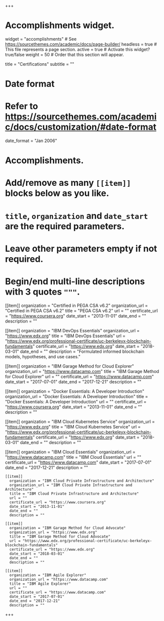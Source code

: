 +++
# Accomplishments widget.
widget = "accomplishments"  # See https://sourcethemes.com/academic/docs/page-builder/
headless = true  # This file represents a page section.
active = true  # Activate this widget? true/false
weight = 50  # Order that this section will appear.

title = "Certifications"
subtitle = ""

# Date format
#   Refer to https://sourcethemes.com/academic/docs/customization/#date-format
date_format = "Jan 2006"

# Accomplishments.
#   Add/remove as many `[[item]]` blocks below as you like.
#   `title`, `organization` and `date_start` are the required parameters.
#   Leave other parameters empty if not required.
#   Begin/end multi-line descriptions with 3 quotes `"""`.

[[item]]
  organization = "Certified in PEGA CSA v6.2"
  organization_url = "Certified in PEGA CSA v6.2"
  title = "PEGA CSA v6.2"
  url = ""
  certificate_url = "https://www.coursera.org"
  date_start = "2013-11-01"
  date_end = ""
  description = ""

[[item]]
  organization = "IBM DevOps Essentials"
  organization_url = "https://www.edx.org"
  title = "IBM DevOps Essentials"
  url = "https://www.edx.org/professional-certificate/uc-berkeleyx-blockchain-fundamentals"
  certificate_url = "https://www.edx.org"
  date_start = "2018-03-01"
  date_end = ""
  description = "Formulated informed blockchain models, hypotheses, and use cases."

[[item]]
  organization = "IBM Garage Method for Cloud Explorer"
  organization_url = "https://www.datacamp.com"
  title = "IBM Garage Method for Cloud Explorer"
  url = ""
  certificate_url = "https://www.datacamp.com"
  date_start = "2017-07-01"
  date_end = "2017-12-21"
  description = ""

  [[item]]
    organization = "Docker Essentials: A Developer Introduction"
    organization_url = "Docker Essentials: A Developer Introduction"
    title = "Docker Essentials: A Developer Introduction"
    url = ""
    certificate_url = "https://www.coursera.org"
    date_start = "2013-11-01"
    date_end = ""
    description = ""

  [[item]]
    organization = "IBM Cloud Kubernetes Service"
    organization_url = "https://www.edx.org"
    title = "IBM Cloud Kubernetes Service"
    url = "https://www.edx.org/professional-certificate/uc-berkeleyx-blockchain-fundamentals"
    certificate_url = "https://www.edx.org"
    date_start = "2018-03-01"
    date_end = ""
    description = ""

  [[item]]
    organization = "IBM Cloud Essentials"
    organization_url = "https://www.datacamp.com"
    title = "IBM Cloud Essentials"
    url = ""
    certificate_url = "https://www.datacamp.com"
    date_start = "2017-07-01"
    date_end = "2017-12-21"
    description = ""

    [[item]]
      organization = "IBM Cloud Private Infrastructure and Architecture"
      organization_url = "IBM Cloud Private Infrastructure and Architecture"
      title = "IBM Cloud Private Infrastructure and Architecture"
      url = ""
      certificate_url = "https://www.coursera.org"
      date_start = "2013-11-01"
      date_end = ""
      description = ""

    [[item]]
      organization = "IBM Garage Method for Cloud Advocate"
      organization_url = "https://www.edx.org"
      title = "IBM Garage Method for Cloud Advocate"
      url = "https://www.edx.org/professional-certificate/uc-berkeleyx-blockchain-fundamentals"
      certificate_url = "https://www.edx.org"
      date_start = "2018-03-01"
      date_end = ""
      description = ""

    [[item]]
      organization = "IBM Agile Explorer"
      organization_url = "https://www.datacamp.com"
      title = "IBM Agile Explorer"
      url = ""
      certificate_url = "https://www.datacamp.com"
      date_start = "2017-07-01"
      date_end = "2017-12-21"
      description = ""


+++
